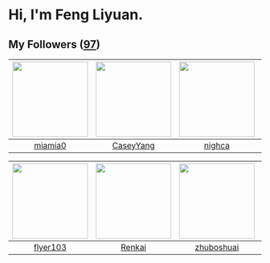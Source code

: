 # Hi, I'm Feng Liyuan.

## My Followers ([97](https://github.com/SunRunAway?tab=followers))

| <img src="https://avatars.githubusercontent.com/u/25542995?v=4" width="150" height="150" /> | <img src="https://avatars.githubusercontent.com/u/2445114?v=4" width="150" height="150" /> | <img src="https://avatars.githubusercontent.com/u/1492263?v=4" width="150" height="150" /> | <img src="https://avatars.githubusercontent.com/u/10498732?v=4" width="150" height="150" /> |
| :-----------------------------------------------------------------------------------------: | :----------------------------------------------------------------------------------------: | :----------------------------------------------------------------------------------------: | :-----------------------------------------------------------------------------------------: |
|                            [miamia0](https://github.com/miamia0)                            |                          [CaseyYang](https://github.com/CaseyYang)                         |                             [nighca](https://github.com/nighca)                            |                            [ericsyh](https://github.com/ericsyh)                            |

| <img src="https://avatars.githubusercontent.com/u/829039?v=4" width="150" height="150" /> | <img src="https://avatars.githubusercontent.com/u/3381789?v=4" width="150" height="150" /> | <img src="https://avatars.githubusercontent.com/u/10694566?v=4" width="150" height="150" /> | <img src="https://avatars.githubusercontent.com/u/4898483?v=4" width="150" height="150" /> |
| :---------------------------------------------------------------------------------------: | :----------------------------------------------------------------------------------------: | :-----------------------------------------------------------------------------------------: | :----------------------------------------------------------------------------------------: |
|                          [flyer103](https://github.com/flyer103)                          |                             [Renkai](https://github.com/Renkai)                            |                         [zhuboshuai](https://github.com/zhuboshuai)                         |                            [sudotty](https://github.com/sudotty)                           |